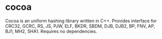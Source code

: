 cocoa
=====

Cocoa is an uniform hashing library written in C++. Provides interface for CRC32, GCRC, RS, JS, PJW, ELF, BKDR, SBDM, DJB, DJB2, BP, FNV, AP, BJ1, MH2, SHA1. Requires no dependencies.